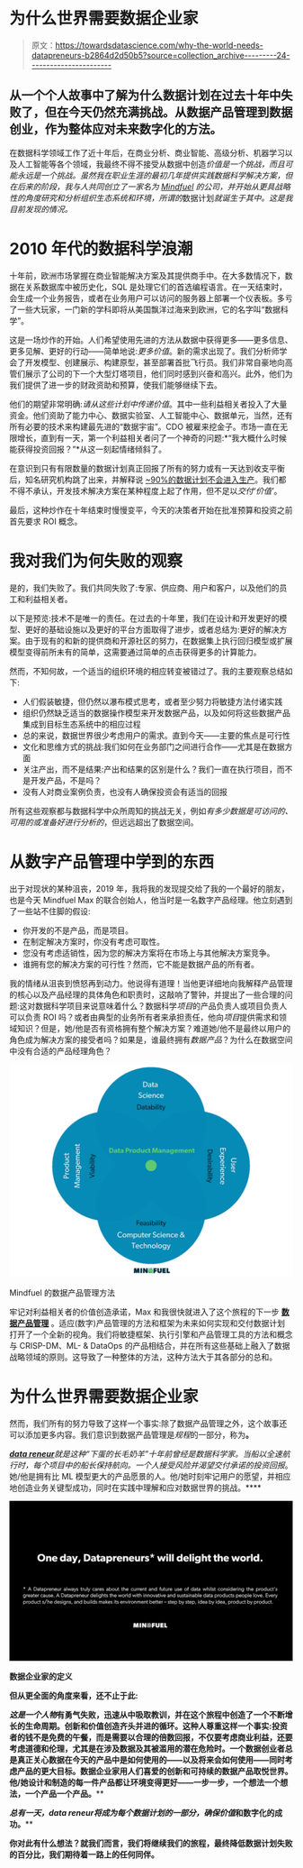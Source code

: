 # 为什么世界需要数据企业家

> 原文：<https://towardsdatascience.com/why-the-world-needs-datapreneurs-b2864d2d50b5?source=collection_archive---------24----------------------->

## 从一个个人故事中了解为什么数据计划在过去十年中失败了，但在今天仍然充满挑战。从数据产品管理到数据创业，作为整体应对未来数字化的方法。

在数据科学领域工作了近十年后，在商业分析、商业智能、高级分析、机器学习以及人工智能等各个领域，我最终不得不接受从数据中创造*价值是一个挑战，而且可能永远是一个挑战。虽然我在职业生涯的最初几年提供实践数据科学解决方案，但在后来的阶段，我与人共同创立了一家名为 [Mindfuel](https://mindfuel.ai/) 的公司，并开始从更具战略性的角度研究和分析组织生态系统和环境，所谓的*数据计划*就诞生于其中。这是我目前发现的情况。*

# 2010 年代的数据科学浪潮

十年前，欧洲市场掌握在商业智能解决方案及其提供商手中。在大多数情况下，数据在关系数据库中被历史化，SQL 是处理它们的首选编程语言。在一天结束时，会生成一个业务报告，或者在业务用户可以访问的服务器上部署一个仪表板。多亏了一些大玩家，一门新的学科即将从美国飘洋过海来到欧洲，它的名字叫“数据科学”。

这是一场炒作的开始。人们希望使用先进的方法从数据中获得更多——更多信息、更多见解、更好的行动——简单地说:*更多价值*。新的需求出现了。我们分析师学会了开发模型、创建展示、构建原型，甚至部署首批飞行员。我们非常自豪地向高管们展示了公司的下一个大型灯塔项目，他们同时感到兴奋和高兴。此外，他们为我们提供了进一步的财政资助和预算，使我们能够继续下去。

他们的期望非常明确:*请从这些计划中传递价值*。其中一些利益相关者投入了大量资金。他们资助了能力中心、数据实验室、人工智能中心、数据单元，当然，还有所有必要的技术来构建最先进的“数据宇宙”。CDO 被雇来挖金子。市场一直在无限增长，直到有一天，第一个利益相关者问了一个神奇的问题:*“我大概什么时候能获得投资回报？”*从这一刻起情绪倾斜了。

在意识到只有有限数量的数据计划真正回报了所有的努力或有一天达到收支平衡后，知名研究机构跳了出来，并解释说 [~90%的数据计划不会进入生产](https://venturebeat.com/2019/07/19/why-do-87-of-data-science-projects-never-make-it-into-production/)。我们都不得不承认，开发技术解决方案在某种程度上起了作用，但不足以*交付‘价值’*。

最后，这种炒作在十年结束时慢慢变平，今天的决策者开始在批准预算和投资之前首先要求 ROI 概念。

# 我对我们为何失败的观察

是的，我们失败了。我们共同失败了:专家、供应商、用户和客户，以及他们的员工和利益相关者。

以下是预览:技术不是唯一的责任。在过去的十年里，我们在设计和开发更好的模型、更好的基础设施以及更好的平台方面取得了进步，或者总结为:更好的解决方案。由于现有的和新的提供商和开源社区的努力，在数据集上执行回归模型或扩展模型变得前所未有的简单，这需要通过简单的点击获得更多的计算能力。

然而，不知何故，一个适当的组织环境的相应转变被错过了。我的主要观察总结如下:

*   人们假装敏捷，但仍然以瀑布模式思考，或者至少努力将敏捷方法付诸实践
*   组织仍然缺乏适当的数据操作模型来开发数据产品，以及如何将这些数据产品集成到目标生态系统中的相应过程
*   总的来说，数据世界很少考虑用户的需求。直到今天——主要的焦点是可行性
*   文化和思维方式的挑战:我们如何在业务部门之间进行合作——尤其是在数据方面
*   关注产出，而不是结果:产出和结果的区别是什么？我们一直在执行项目，而不是开发产品，不是吗？
*   没有人对商业案例负责，也没有人确保投资会有适当的回报

所有这些观察都与数据科学中众所周知的挑战无关，例如*有多少数据是可访问的、可用的或准备好进行分析的*，但远远超出了数据空间。

# 从数字产品管理中学到的东西

出于对现状的某种沮丧，2019 年，我将我的发现提交给了我的一个最好的朋友，也是今天 Mindfuel Max 的联合创始人，他当时是一名数字产品经理。他立刻遇到了一些站不住脚的假设:

*   你开发的不是产品，而是项目。
*   在制定解决方案时，你没有考虑可取性。
*   您没有考虑适销性，因为您的解决方案将在市场上与其他解决方案竞争。
*   谁拥有您的解决方案的可行性？然而，它不能是数据产品的所有者。

我的情绪从沮丧到愤怒再到动力。他说得有道理！当他更详细地向我解释产品管理的核心以及产品经理的具体角色和职责时，这敲响了警钟，并提出了一些合理的问题:这对数据科学项目来说意味着什么？数据科学*项目*的产品负责人或项目负责人可以负责 ROI 吗？或者由典型的业务所有者来承担责任，他向*项目*提供需求和领域知识？但是，她/他是否有资格拥有整个解决方案？难道她/他不是最终以用户的角色成为解决方案的接受者吗？如果是，谁最终拥有*数据产品*？为什么在数据空间中没有合适的产品经理角色？

![](img/23237d7e661a8dd2dbfbbe7174eb27e5.png)

Mindfuel 的数据产品管理方法

牢记对利益相关者的价值创造承诺，Max 和我很快就进入了这个旅程的下一步 [**数据产品管理**](https://mindfuel.ai/) 。适应(数字)产品管理的方法和框架为未来如何实现和交付数据计划打开了一个全新的视角。我们将敏捷框架、执行引擎和产品管理工具的方法和概念与 CRISP-DM、ML- & DataOps 的产品相结合，并在所有这些基础上融入了数据战略领域的原则。这导致了一种整体的方法，这种方法大于其各部分的总和。

# 为什么世界需要数据企业家

然而，我们所有的努力导致了这样一个事实:除了数据产品管理之外，这个故事还可以添加更多内容。我们意识到数据产品管理是*规程*的一部分，称为[](https://mindfuel.ai/)****。****

****[**data reneur**](https://mindfuel.ai/)就是这种“下蛋的长毛奶羊”十年前曾经是数据科学家。当船以全速航行时，每个项目中的船长保持航向。一个*人*接受风险并渴望交付承诺的*投资回报*。她/他是拥有比 ML 模型更大的产品愿景的人。他/她时刻牢记用户的愿望，并相应地创造业务关键型成功，同时在实践中理解和应对数据世界的挑战。****

****![](img/5827e441526d48f013118efdc3c66ba9.png)****

****数据企业家的定义****

****但从更全面的角度来看，还不止于此:****

****这是一个*人物*有勇气失败，迅速从中吸取教训，并在这个旅程中创造了一个不断增长的生命周期。创新和价值创造齐头并进的循环。这种人尊重这样一个事实:投资者的钱不是免费的午餐，而是需要以合理的倍数回报，不仅要考虑商业利益，还要考虑道德和伦理，尤其是在涉及数据及其被滥用的潜在危险时。一个数据创业者总是真正关心数据在今天的产品中是如何使用的——以及将来会如何使用——同时考虑产品的更大目标。数据企业家用人们喜爱的创新和可持续的数据产品取悦世界。他/她设计和制造的每一件产品都让环境变得更好——一步一步，一个想法一个想法，一个产品一个产品。****

****总有一天，*data reneur*将成为每个数据计划的一部分，确保*价值*和数字化的成功。****

****你对此有什么想法？就我们而言，我们将继续我们的旅程，最终降低数据计划失败的百分比，我们期待着一路上的任何同伴。****